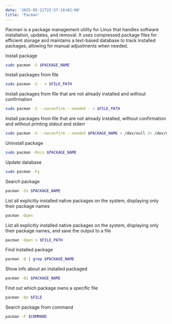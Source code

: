 ```yaml
---
date: '2025-05-21T22:57:16+02:00'
title: 'Pacman'
---
```


Pacman is a package management utility for Linux that handles software installation, updates, and removal. It uses compressed package files for efficient storage and maintains a text-based database to track installed packages, allowing for manual adjustments when needed.

Install package

```sh
sudo pacman -S $PACKAGE_NAME
```

Install packages from file

```sh
sudo pacman -S - < $FILE_PATH
```

Install packages from file that are not already installed and without confirmation 

```sh
sudo pacman -S --noconfirm --needed - < $FILE_PATH
```

Install packages from file that are not already installed, without confirmation and without printing stdout and stderr

```sh
sudo pacman -S --noconfirm --needed $PACKAGE_NAME > /dev/null 2> /dev/null
```

Uninstall package

```sh
sudo pacman -Rncs $PACKAGE_NAME
```

Update database

```sh
sudo pacman -Fy
```

Search package

```sh
pacman -Ss $PACKAGE_NAME
```

List all explicitly installed native packages on the system, displaying only their package names

```sh
pacman -Qqen
```

List all explicitly installed native packages on the system, displaying only their package names, and save the output to a file

```sh
pacman -Qqen > $FILE_PATH
```

Find installed package

```sh
pacman -Q | grep $PACKAGE_NAME
```

Show info about an installed packaged

```sh
pacman -Qi $PACKAGE_NAME
```

Find out which package owns a specific file

```sh
pacman -Qo $FILE
```

Search package from command

```sh
pacman -F $COMMAND
```

